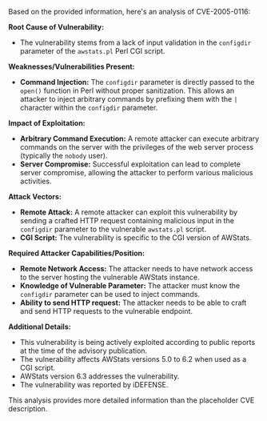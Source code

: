 Based on the provided information, here's an analysis of CVE-2005-0116:

**Root Cause of Vulnerability:**
- The vulnerability stems from a lack of input validation in the `configdir` parameter of the `awstats.pl` Perl CGI script.

**Weaknesses/Vulnerabilities Present:**
- **Command Injection:** The `configdir` parameter is directly passed to the `open()` function in Perl without proper sanitization. This allows an attacker to inject arbitrary commands by prefixing them with the `|` character within the `configdir` parameter.

**Impact of Exploitation:**
- **Arbitrary Command Execution:** A remote attacker can execute arbitrary commands on the server with the privileges of the web server process (typically the `nobody` user).
- **Server Compromise:** Successful exploitation can lead to complete server compromise, allowing the attacker to perform various malicious activities.

**Attack Vectors:**
- **Remote Attack:** A remote attacker can exploit this vulnerability by sending a crafted HTTP request containing malicious input in the `configdir` parameter to the vulnerable `awstats.pl` script.
- **CGI Script:** The vulnerability is specific to the CGI version of AWStats.

**Required Attacker Capabilities/Position:**
- **Remote Network Access:** The attacker needs to have network access to the server hosting the vulnerable AWStats instance.
- **Knowledge of Vulnerable Parameter:** The attacker must know the `configdir` parameter can be used to inject commands.
- **Ability to send HTTP request:** The attacker needs to be able to craft and send HTTP requests to the vulnerable endpoint.

**Additional Details:**
- This vulnerability is being actively exploited according to public reports at the time of the advisory publication.
- The vulnerability affects AWStats versions 5.0 to 6.2 when used as a CGI script.
- AWStats version 6.3 addresses the vulnerability.
- The vulnerability was reported by iDEFENSE.

This analysis provides more detailed information than the placeholder CVE description.